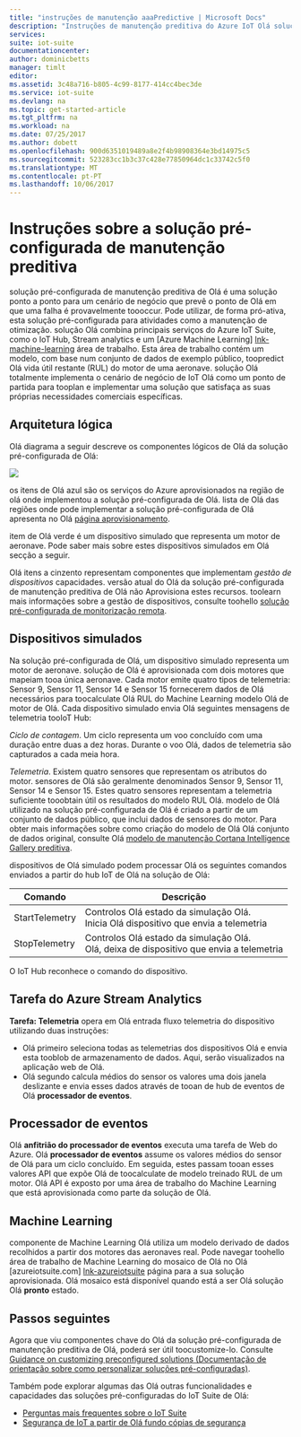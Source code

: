 ```yaml
---
title: "instruções de manutenção aaaPredictive | Microsoft Docs"
description: "Instruções de manutenção preditiva do Azure IoT Olá solução pré-configurada."
services: 
suite: iot-suite
documentationcenter: 
author: dominicbetts
manager: timlt
editor: 
ms.assetid: 3c48a716-b805-4c99-8177-414cc4bec3de
ms.service: iot-suite
ms.devlang: na
ms.topic: get-started-article
ms.tgt_pltfrm: na
ms.workload: na
ms.date: 07/25/2017
ms.author: dobett
ms.openlocfilehash: 900d6351019489a8e2f4b98908364e3bd14975c5
ms.sourcegitcommit: 523283cc1b3c37c428e77850964dc1c33742c5f0
ms.translationtype: MT
ms.contentlocale: pt-PT
ms.lasthandoff: 10/06/2017
---
```

# <a name="predictive-maintenance-preconfigured-solution-walkthrough"></a>Instruções sobre a solução pré-configurada de manutenção preditiva

solução pré-configurada de manutenção preditiva de Olá é uma solução ponto a ponto para um cenário de negócio que prevê o ponto de Olá em que uma falha é provavelmente toooccur. Pode utilizar, de forma pró-ativa, esta solução pré-configurada para atividades como a manutenção de otimização. solução Olá combina principais serviços do Azure IoT Suite, como o IoT Hub, Stream analytics e um [Azure Machine Learning] [ lnk-machine-learning] área de trabalho. Esta área de trabalho contém um modelo, com base num conjunto de dados de exemplo público, toopredict Olá vida útil restante (RUL) do motor de uma aeronave. solução Olá totalmente implementa o cenário de negócio de IoT Olá como um ponto de partida para tooplan e implementar uma solução que satisfaça as suas próprias necessidades comerciais específicas.

## <a name="logical-architecture"></a>Arquitetura lógica

Olá diagrama a seguir descreve os componentes lógicos de Olá da solução pré-configurada de Olá:

![][img-architecture]

os itens de Olá azul são os serviços do Azure aprovisionados na região de olá onde implementou a solução pré-configurada de Olá. lista de Olá das regiões onde pode implementar a solução pré-configurada de Olá apresenta no Olá [página aprovisionamento][lnk-azureiotsuite].

item de Olá verde é um dispositivo simulado que representa um motor de aeronave. Pode saber mais sobre estes dispositivos simulados em Olá secção a seguir.

Olá itens a cinzento representam componentes que implementam *gestão de dispositivos* capacidades. versão atual do Olá da solução pré-configurada de manutenção preditiva de Olá não Aprovisiona estes recursos. toolearn mais informações sobre a gestão de dispositivos, consulte toohello [solução pré-configurada de monitorização remota][lnk-remote-monitoring].

## <a name="simulated-devices"></a>Dispositivos simulados

Na solução pré-configurada de Olá, um dispositivo simulado representa um motor de aeronave. solução de Olá é aprovisionada com dois motores que mapeiam tooa única aeronave. Cada motor emite quatro tipos de telemetria: Sensor 9, Sensor 11, Sensor 14 e Sensor 15 fornecerem dados de Olá necessários para toocalculate Olá RUL do Machine Learning modelo Olá de motor de Olá. Cada dispositivo simulado envia Olá seguintes mensagens de telemetria tooIoT Hub:

*Ciclo de contagem*. Um ciclo representa um voo concluído com uma duração entre duas a dez horas. Durante o voo Olá, dados de telemetria são capturados a cada meia hora.

*Telemetria*. Existem quatro sensores que representam os atributos do motor. sensores de Olá são geralmente denominados Sensor 9, Sensor 11, Sensor 14 e Sensor 15. Estes quatro sensores representam a telemetria suficiente tooobtain útil os resultados do modelo RUL Olá. modelo de Olá utilizado na solução pré-configurada de Olá é criado a partir de um conjunto de dados público, que inclui dados de sensores do motor. Para obter mais informações sobre como criação do modelo de Olá Olá conjunto de dados original, consulte Olá [modelo de manutenção Cortana Intelligence Gallery preditiva][lnk-cortana-analytics].

dispositivos de Olá simulado podem processar Olá os seguintes comandos enviados a partir do hub IoT de Olá na solução de Olá:

| Comando | Descrição |
| --- | --- |
| StartTelemetry |Controlos Olá estado da simulação Olá.<br/>Inicia Olá dispositivo que envia a telemetria |
| StopTelemetry |Controlos Olá estado da simulação Olá.<br/>Olá, deixa de dispositivo que envia a telemetria |

O IoT Hub reconhece o comando do dispositivo.

## <a name="azure-stream-analytics-job"></a>Tarefa do Azure Stream Analytics

**Tarefa: Telemetria** opera em Olá entrada fluxo telemetria do dispositivo utilizando duas instruções:

* Olá primeiro seleciona todas as telemetrias dos dispositivos Olá e envia esta tooblob de armazenamento de dados. Aqui, serão visualizados na aplicação web de Olá.
* Olá segundo calcula médios do sensor os valores uma dois janela deslizante e envia esses dados através de tooan de hub de eventos de Olá **processador de eventos**.

## <a name="event-processor"></a>Processador de eventos
Olá **anfitrião do processador de eventos** executa uma tarefa de Web do Azure. Olá **processador de eventos** assume os valores médios do sensor de Olá para um ciclo concluído. Em seguida, estes passam tooan esses valores API que expõe Olá de toocalculate de modelo treinado RUL de um motor. Olá API é exposto por uma área de trabalho do Machine Learning que está aprovisionada como parte da solução de Olá.

## <a name="machine-learning"></a>Machine Learning
componente de Machine Learning Olá utiliza um modelo derivado de dados recolhidos a partir dos motores das aeronaves real. Pode navegar toohello área de trabalho de Machine Learning do mosaico de Olá no Olá [azureiotsuite.com] [ lnk-azureiotsuite] página para a sua solução aprovisionada. Olá mosaico está disponível quando está a ser Olá solução Olá **pronto** estado.


## <a name="next-steps"></a>Passos seguintes
Agora que viu componentes chave do Olá da solução pré-configurada de manutenção preditiva de Olá, poderá ser útil toocustomize-lo. Consulte [Guidance on customizing preconfigured solutions (Documentação de orientação sobre como personalizar soluções pré-configuradas)][lnk-customize].

Também pode explorar algumas das Olá outras funcionalidades e capacidades das soluções pré-configuradas do IoT Suite de Olá:

* [Perguntas mais frequentes sobre o IoT Suite][lnk-faq]
* [Segurança de IoT a partir de Olá fundo cópias de segurança][lnk-security-groundup]

[img-architecture]: media/iot-suite-predictive-walkthrough/architecture.png

[lnk-remote-monitoring]: iot-suite-remote-monitoring-sample-walkthrough.md
[lnk-cortana-analytics]: http://gallery.cortanaintelligence.com/Collection/Predictive-Maintenance-Template-3
[lnk-azureiotsuite]: https://www.azureiotsuite.com/
[lnk-customize]: iot-suite-guidance-on-customizing-preconfigured-solutions.md
[lnk-faq]: iot-suite-faq.md
[lnk-security-groundup]: securing-iot-ground-up.md
[lnk-machine-learning]: https://azure.microsoft.com/services/machine-learning/
